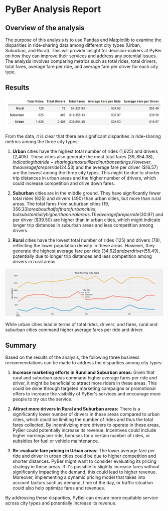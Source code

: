 # PyBer Analysis Report

## Overview of the analysis

The purpose of this analysis is to use Pandas and Matplotlib to examine the disparities in ride-sharing data among different city types (Urban, Suburban, and Rural). This will provide insight for decision-makers at PyBer on how they can improve their services and address any potential issues. The analysis involves comparing metrics such as total rides, total drivers, total fares, average fare per ride, and average fare per driver for each city type.

## Results

![PyBer_summary_df](https://github.com/zbarham/PyBer_Analysis/blob/main/analysis/Challenge_5_Deliverable_1.png)

From the data, it is clear that there are significant disparities in ride-sharing metrics among the three city types:

1. **Urban** cities have the highest total number of rides (1,625) and drivers (2,405). These cities also generate the most total fares ($39,854.38), indicating that ride-sharing is most utilized in urban settings. However, the average fare per ride ($24.53) and the average fare per driver ($16.57) are the lowest among the three city types. This might be due to shorter trip distances in urban areas and the higher number of drivers, which could increase competition and drive down fares.

2. **Suburban** cities are in the middle ground. They have significantly fewer total rides (625) and drivers (490) than urban cities, but more than rural areas. The total fares from suburban cities ($19,356.33) are about half of that of urban cities, but substantially higher than rural areas. The average fare per ride ($30.97) and per driver ($39.50) are higher than in urban cities, which might indicate longer trip distances in suburban areas and less competition among drivers.

3. **Rural** cities have the lowest total number of rides (125) and drivers (78), reflecting the lower population density in these areas. However, they generate the highest average fare per ride ($34.62) and per driver ($55.49), potentially due to longer trip distances and less competition among drivers in rural areas.

![PyBer_fare_summary](https://github.com/zbarham/PyBer_Analysis/blob/main/analysis/PyBer_fare_summary.png)

While urban cities lead in terms of total rides, drivers, and fares, rural and suburban cities command higher average fares per ride and driver.

## Summary

Based on the results of the analysis, the following three business recommendations can be made to address the disparities among city types:

1. **Increase marketing efforts in Rural and Suburban areas:** Given that rural and suburban areas command higher average fares per ride and driver, it might be beneficial to attract more riders in these areas. This could be done through targeted marketing campaigns or promotional offers to increase the visibility of PyBer's services and encourage more people to try out the service.

2. **Attract more drivers in Rural and Suburban areas:** There is a significantly lower number of drivers in these areas compared to urban cities, which could be limiting the number of rides and thus the total fares collected. By incentivizing more drivers to operate in these areas, PyBer could potentially increase its revenue. Incentives could include higher earnings per ride, bonuses for a certain number of rides, or subsidies for fuel or vehicle maintenance.

3. **Re-evaluate fare pricing in Urban areas:** The lower average fare per ride and driver in urban cities could be due to higher competition and shorter distances. PyBer might want to consider evaluating its pricing strategy in these areas. If it's possible to slightly increase fares without significantly impacting the demand, this could lead to higher revenue. Moreover, implementing a dynamic pricing model that takes into account factors such as demand, time of the day, or traffic situation could also help optimize fares and revenues.

By addressing these disparities, PyBer can ensure more equitable service across city types and potentially increase its revenue.
